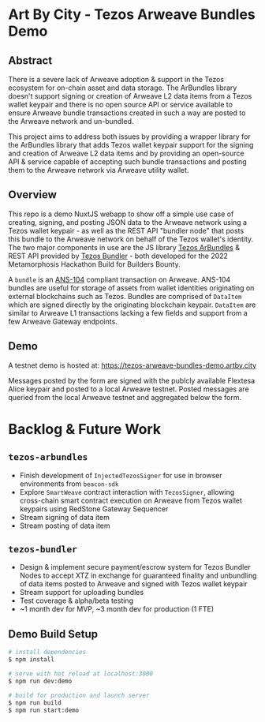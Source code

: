 # Art By City - Tezos Arweave Bundles Demo

## Abstract
There is a severe lack of Arweave adoption & support in the Tezos ecosystem for on-chain asset and data storage.  The ArBundles library doesn't support signing or creation of Arweave L2 data items from a Tezos wallet keypair and there is no open source API or service available to ensure Arweave bundle transactions created in such a way are posted to the Arweave network and un-bundled.

This project aims to address both issues by providing a wrapper library for the ArBundles library that adds Tezos wallet keypair support for the signing and creation of Arweave L2 data items and by providing an open-source API & service capable of accepting such bundle transactions and posting them to the Arweave network via Arweave utility wallet.

## Overview

This repo is a demo NuxtJS webapp to show off a simple use case of creating, signing, and posting JSON data to the Arweave network using a Tezos wallet keypair - as well as the REST API "bundler node" that posts this bundle to the Arweave network on behalf of the Tezos wallet's identity.  The two major components in use are the JS library [Tezos ArBundles](https://gitlab.com/art-by-city/tezos-arbundles) & REST API provided by [Tezos Bundler](https://gitlab.com/art-by-city/tezos-bundler) - both developed for the 2022 Metamorphosis Hackathon Build for Builders Bounty.

A `bundle` is an [ANS-104](https://github.com/joshbenaron/arweave-standards/blob/ans104/ans/ANS-104.md) compliant transaction on Arweave.  ANS-104 bundles are useful for storage of assets from wallet identities originating on external blockchains such as Tezos.  Bundles are comprised of `DataItem` which are signed directly by the originating blockchain keypair.  `DataItem` are similar to Arweave L1 transactions lacking a few fields and support from a few Arweave Gateway endpoints.

## Demo

A testnet demo is hosted at: https://tezos-arweave-bundles-demo.artby.city

Messages posted by the form are signed with the publcly available Flextesa Alice keypair and posted to a local Arweave testnet.  Posted messages are queried from the local Arweave testnet and aggregated below the form.

# Backlog & Future Work

## `tezos-arbundles`
- Finish development of `InjectedTezosSigner` for use in browser environments from `beacon-sdk`
- Explore `SmartWeave` contract interaction with `TezosSigner`, allowing cross-chain smart contract execution on Arweave from Tezos wallet keypairs using RedStone Gateway Sequencer
- Stream signing of data item
- Stream posting of data item

## `tezos-bundler`
- Design & implement secure payment/escrow system for Tezos Bundler Nodes to accept XTZ in exchange for guaranteed finality and unbundling of data items posted to Arweave and signed with Tezos wallet keypair
- Stream support for uploading bundles
- Test coverage & alpha/beta testing
- ~1 month dev for MVP, ~3 month dev for production (1 FTE)

## Demo Build Setup
```bash
# install dependencies
$ npm install

# serve with hot reload at localhost:3000
$ npm run dev:demo

# build for production and launch server
$ npm run build
$ npm run start:demo
```
